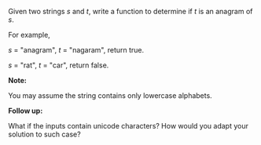 Given two strings *s* and *t*, write a function to determine if *t* is an anagram of *s*.

For example,

*s* = "anagram", *t* = "nagaram", return true.

*s* = "rat", *t* = "car", return false.

**Note:**

You may assume the string contains only lowercase alphabets.

**Follow up:**

What if the inputs contain unicode characters? How would you adapt your solution to such case?
